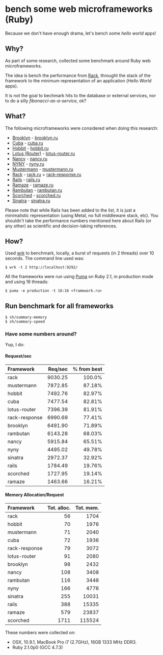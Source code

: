 # bench some web microframeworks (Ruby)

Because we don't have enough drama, let's bench some *hello world* apps!

## Why?

As part of some research, collected some benchmark around Ruby web
microframeworks.

The idea is bench the performance from [Rack](https://github.com/rack/rack),
throught the stack of the framework to the minimum representation of an
application (*Hello World* apps).

It is not the goal to bechmark hits to the database or external services,
nor to do a silly *fibonacci-as-a-service*, ok?

## What?

The following microframeworks were considered when doing this research:

- [Brooklyn](https://github.com/luislavena/brooklyn) - [brooklyn.ru](apps/brooklyn.ru)
- [Cuba](https://github.com/soveran/cuba) - [cuba.ru](apps/cuba.ru)
- [Hobbit](https://github.com/patriciomacadden/hobbit) - [hobbit.ru](apps/hobbit.ru)
- [Lotus (Router)](https://github.com/lotus/router) - [lotus-router.ru](apps/lotus-router.ru)
- [Nancy](https://github.com/heapsource/nancy) - [nancy.ru](apps/nancy.ru)
- [NYNY](https://github.com/alisnic/nyny) - [nyny.ru](apps/nyny.ru)
- [Mustermann](https://github.com/rkh/mustermann) - [mustermann.ru](apps/mustermann.ru)
- [Rack](https://github.com/rack/rack) - [rack.ru](apps/rack.ru) + [rack-response.ru](apps/rack-response.ru)
- [Rails](https://github.com/rails/rails) - [rails.ru](apps/rails.ru)
- [Ramaze](https://github.com/Ramaze/ramaze) - [ramaze.ru](apps/ramaze.ru)
- [Rambutan](https://github.com/NewRosies/rambutan) - [rambutan.ru](apps/rambutan.ru)
- [Scorched](https://github.com/Wardrop/Scorched) - [scorched.ru](apps/scorched.ru)
- [Sinatra](https://github.com/sinatra/sinatra) - [sinatra.ru](apps/sinatra.ru)

Please note that while Rails has been added to the list, it is just a
minimalistic representation (using Metal, no full middleware stack, etc). You
shouldn't take the performance numbers mentioned here about Rails (or any
other) as scientific and decision-taking references.

## How?

Used [wrk](https://github.com/wg/wrk) to benchmark, locally, a burst of
requests (in 2 threads) over 10 seconds. The command line used was:

```console
$ wrk -t 2 http://localhost:9292/
```

All the frameworks were run using [Puma](https://github.com/puma/puma) on
Ruby 2.1, in production mode and using 16 threads:

```console
$ puma -e production -t 16:16 <framework.ru>
```

## Run benchmark for all frameworks
    $ sh/summary-memory
    $ sh/summary-speed


### Have some numbers around?

Yup, I do:

#### Request/sec

| Framework            | Req/sec      | % from best  |
| :------------        | -----:       | -----:       |
| rack                 |      9030.25 |       100.0% |
| mustermann           |      7872.85 |       87.18% |
| hobbit               |      7492.76 |       82.97% |
| cuba                 |      7477.54 |       82.81% |
| lotus-router         |      7396.39 |       81.91% |
| rack-response        |      6990.69 |       77.41% |
| brooklyn             |      6491.90 |       71.89% |
| rambutan             |      6143.28 |       68.03% |
| nancy                |      5915.84 |       65.51% |
| nyny                 |      4495.02 |       49.78% |
| sinatra              |      2972.37 |       32.92% |
| rails                |      1784.49 |       19.76% |
| scorched             |      1727.95 |       19.14% |
| ramaze               |      1463.66 |       16.21% |

#### Memory Allocation/Request

| Framework            | Tot. alloc.  | Tot. mem.    |
| :------------        | -----:       | -----:       |
| rack                 |           56 |         1704 |
| hobbit               |           70 |         1976 |
| mustermann           |           71 |         2040 |
| cuba                 |           72 |         1936 |
| rack-response        |           79 |         3072 |
| lotus-router         |           91 |         2080 |
| brooklyn             |           98 |         2432 |
| nancy                |          108 |         3408 |
| rambutan             |          116 |         3448 |
| nyny                 |          166 |         4776 |
| sinatra              |          255 |        10031 |
| rails                |          388 |        15335 |
| ramaze               |          579 |        23837 |
| scorched             |         1711 |       115524 |


These numbers were collected on:

- OSX, 10.9.1, MacBook Pro i7 (2.7GHz), 16GB 1333 MHz DDR3.
- Ruby 2.1.0p0 (GCC 4.7.3)
